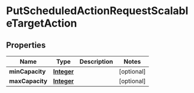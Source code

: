 

# PutScheduledActionRequestScalableTargetAction


## Properties

| Name | Type | Description | Notes |
|------------ | ------------- | ------------- | -------------|
|**minCapacity** | [**Integer**](Integer.md) |  |  [optional] |
|**maxCapacity** | [**Integer**](Integer.md) |  |  [optional] |



